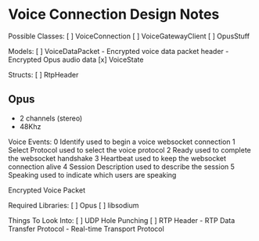 Voice Connection Design Notes
=============================

Possible Classes:
[ ] VoiceConnection
[ ] VoiceGatewayClient
[ ] OpusStuff

Models:
[ ] VoiceDataPacket
    - Encrypted voice data packet header
    - Encrypted Opus audio data
[x] VoiceState

Structs:
[ ] RtpHeader

## Opus
- 2 channels (stereo)
- 48Khz

Voice Events:
0	Identify            used to begin a voice websocket connection
1	Select Protocol     used to select the voice protocol
2	Ready               used to complete the websocket handshake
3	Heartbeat           used to keep the websocket connection alive
4	Session             Description	used to describe the session
5	Speaking            used to indicate which users are speaking

Encrypted Voice Packet

Required Libraries:
[ ] Opus
[ ] libsodium

Things To Look Into:
[ ] UDP Hole Punching
[ ] RTP Header
    - RTP Data Transfer Protocol
    - Real-time Transport Protocol

